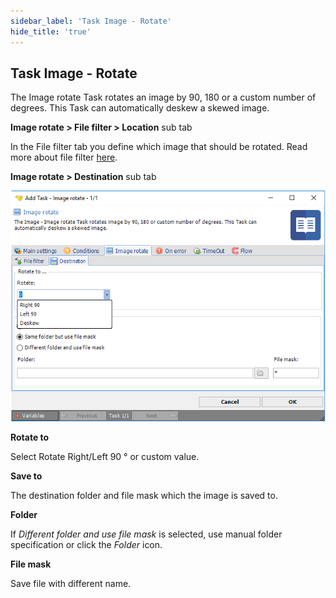 ```yaml
---
sidebar_label: 'Task Image - Rotate'
hide_title: 'true'
---
```


## Task Image - Rotate

The Image rotate Task rotates an image by 90, 180 or a custom number of degrees. This Task can automatically deskew a skewed image.
 
**Image rotate > File filter > Location** sub tab

In the File filter tab you define which image that should be rotated. Read more about file filter [here](job-tasks-file-filter).
 
**Image rotate > Destination** sub tab

![](../../../static/img/taskimagerotatedestination.png)

**Rotate to**

Select Rotate Right/Left 90 ° or custom value.
 
**Save to**

The destination folder and file mask which the image is saved to.
 
**Folder**

If *Different folder and use file mask* is selected, use manual folder specification or click the *Folder* icon.
 
**File mask**

Save file with different name.